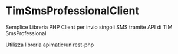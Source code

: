 # TimSmsProfessionalClient
Semplice Libreria PHP Client per invio singoli SMS tramite API di TIM SmsProfessional

Utilizza libreria apimatic/unirest-php
